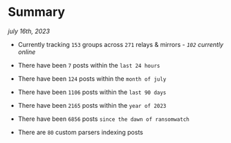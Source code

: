 
# Summary
_july 16th, 2023_

- Currently tracking `153` groups across `271` relays & mirrors - _`102` currently online_

- There have been `7` posts within the `last 24 hours`

- There have been `124` posts within the `month of july`

- There have been `1106` posts within the `last 90 days`

- There have been `2165` posts within the `year of 2023`

- There have been `6856` posts `since the dawn of ransomwatch`

- There are `80` custom parsers indexing posts
